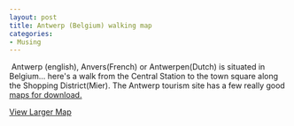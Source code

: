 ```yaml
---
layout: post
title: Antwerp (Belgium) walking map
categories:
- Musing
---
```



 Antwerp (english), Anvers(French) or Antwerpen(Dutch) is situated in Belgium... here's a walk from the Central Station to the town square along the Shopping District(Mier). The Antwerp tourism site has a few really good [maps for download.](http://www.visitbelgium.com/maps/antwerpenmap.htm)

[View Larger Map](http://maps.google.com/maps?q=http:%2F%2Fbbs.keyhole.com%2Fubb%2Fdownload.php%3FNumber%3D1143357&t=k&om=1&ie=UTF8&ll=51.210801,4.413678&spn=0.024082,0.038865&source=embed)

